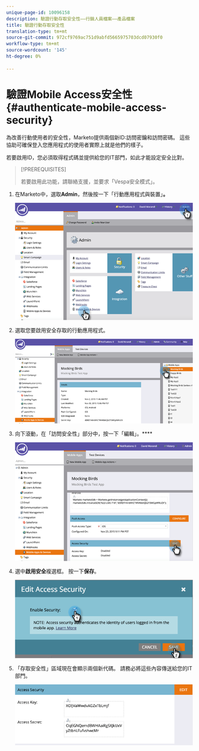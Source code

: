 ```yaml
---
unique-page-id: 10096158
description: 驗證行動存取安全性——行銷人員檔案——產品檔案
title: 驗證行動存取安全性
translation-type: tm+mt
source-git-commit: 972cf9769ac751d9abfd5665975703dcd07930f0
workflow-type: tm+mt
source-wordcount: '145'
ht-degree: 0%

---
```



# 驗證Mobile Access安全性{#authenticate-mobile-access-security}

為改善行動使用者的安全性，Marketo提供兩個新ID:訪問密鑰和訪問密碼。 這些協助可確保登入您應用程式的使用者實際上就是他們的樣子。

若要啟用ID，您必須取得程式碼並提供給您的IT部門，如此才能設定安全比對。

>[!PREREQUISITES]
>
>若要啟用此功能，請聯絡支援，並要求「Vespa安全模式」。

1. 在Marketo中，選取&#x200B;**Admin**，然後按一下「行動應用程式與裝置」**。**

   ![](assets/image2015-12-1-14-3a36-3a30.png)

1. 選取您要啟用安全存取的行動應用程式。

   ![](assets/image2015-12-2-10-3a18-3a6.png)

1. 向下滾動，在「訪問安全性」部分中，按一下「編輯」。****

   ![](assets/image2015-12-1-14-3a41-3a37.png)

1. 選中&#x200B;**啟用安全**&#x200B;複選框。 按一下&#x200B;**保存**。

   ![](assets/image2015-12-1-14-3a54-3a0.png)

1. 「存取安全性」區域現在會顯示兩個新代碼。 請務必將這些內容傳送給您的IT部門。

   ![](assets/image2015-12-1-14-3a57-3a34.png)
